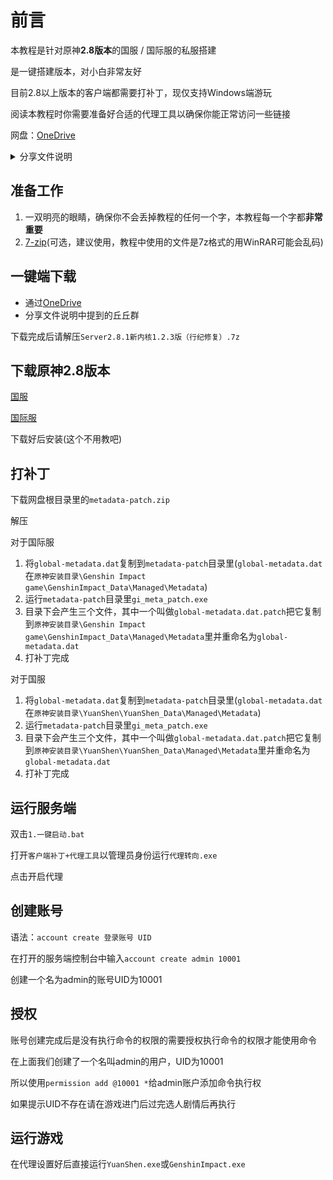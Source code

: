 # 前言

本教程是针对原神**2.8版本**的国服 / 国际服的私服搭建

是一键搭建版本，对小白非常友好

目前2.8以上版本的客户端都需要打补丁，现仅支持Windows端游玩

阅读本教程时你需要准备好合适的代理工具以确保你能正常访问一些链接

网盘：[OneDrive](https://1drv.ms/u/s!AlCHIz-J7fPNariJi6eO4IumeZM?e=ZwF37k)

<details>
  <summary>分享文件说明</summary>
  网盘里有关一键搭建的文件全是从某个丘丘群里拿来的，不是本人写的，解压密码：806909677

  2.8的文件在一键端2.8版里
</details>

## 准备工作

1. 一双明亮的眼睛，确保你不会丢掉教程的任何一个字，本教程每一个字都**非常重要**
2. [7-zip](https://www.7-zip.org/)(可选，建议使用，教程中使用的文件是7z格式的用WinRAR可能会乱码)

## 一键端下载

- 通过[OneDrive](https://1drv.ms/u/s!AlCHIz-J7fPNariJi6eO4IumeZM?e=ZwF37k)
- 分享文件说明中提到的丘丘群

下载完成后请解压`Server2.8.1新内核1.2.3版（行纪修复）.7z`

## 下载原神2.8版本

[国服](https://ys.mihoyo.com/)

[国际服](https://genshin.hoyoverse.com/)

下载好后安装(这个不用教吧)

## 打补丁

下载网盘根目录里的`metadata-patch.zip`

解压

对于国际服

1. 将`global-metadata.dat`复制到`metadata-patch`目录里(`global-metadata.dat`在`原神安装目录\Genshin Impact game\GenshinImpact_Data\Managed\Metadata`)
2. 运行`metadata-patch`目录里`gi_meta_patch.exe`
3. 目录下会产生三个文件，其中一个叫做`global-metadata.dat.patch`把它复制到`原神安装目录\Genshin Impact game\GenshinImpact_Data\Managed\Metadata`里并重命名为`global-metadata.dat`
4. 打补丁完成

对于国服

1. 将`global-metadata.dat`复制到`metadata-patch`目录里(`global-metadata.dat`在`原神安装目录\YuanShen\YuanShen_Data\Managed\Metadata`)
2. 运行`metadata-patch`目录里`gi_meta_patch.exe`
3. 目录下会产生三个文件，其中一个叫做`global-metadata.dat.patch`把它复制到`原神安装目录\YuanShen\YuanShen_Data\Managed\Metadata`里并重命名为`global-metadata.dat`
4. 打补丁完成

## 运行服务端

双击`1.一键启动.bat`

打开`客户端补丁+代理工具`以管理员身份运行`代理转向.exe`

点击开启代理

## 创建账号

语法：`account create 登录账号 UID`

在打开的服务端控制台中输入`account create admin 10001`

创建一个名为admin的账号UID为10001

## 授权

账号创建完成后是没有执行命令的权限的需要授权执行命令的权限才能使用命令

在上面我们创建了一个名叫admin的用户，UID为10001

所以使用`permission add @10001 *`给admin账户添加命令执行权

如果提示UID不存在请在游戏进门后过完选人剧情后再执行

## 运行游戏

在代理设置好后直接运行`YuanShen.exe`或`GenshinImpact.exe`